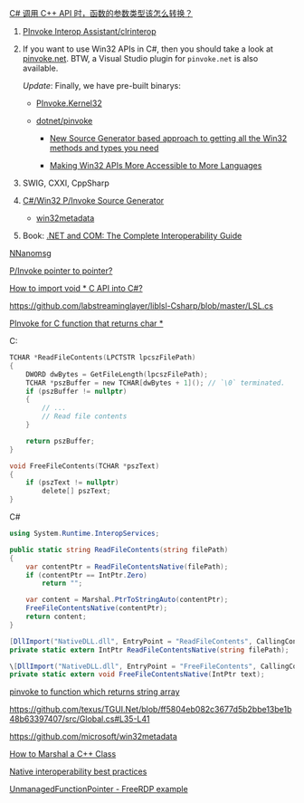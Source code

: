 [C# 调用 C++ API 时，函数的参数类型该怎么转换？](https://www.zhihu.com/question/34670135/answer/100024595)

1.  [PInvoke Interop Assistant/clrinterop](https://archive.codeplex.com/?p=clrinterop)

2. If you want to use Win32 APIs in C#, then you should take a look at [pinvoke.net](http://pinvoke.net/). BTW, a Visual Studio plugin for `pinvoke.net` is also available.

   _Update_: Finally, we have pre-built binarys:

   * [PInvoke.Kernel32](https://www.nuget.org/packages/PInvoke.Kernel32/)

   * [dotnet/pinvoke](https://github.com/dotnet/pinvoke)

     - [New Source Generator based approach to getting all the Win32 methods and types you need](https://github.com/dotnet/pinvoke/issues/565)

     - [Making Win32 APIs More Accessible to More Languages](https://blogs.windows.com/windowsdeveloper/2021/01/21/making-win32-apis-more-accessible-to-more-languages/)

3. SWIG, CXXI, CppSharp

4. [C#/Win32 P/Invoke Source Generator](https://github.com/microsoft/CsWin32)

   - [win32metadata](https://github.com/microsoft/win32metadata)

5. Book: [.NET and COM: The Complete Interoperability Guide](https://www.oreilly.com/library/view/net-and-com/9780672333583/)

[NNanomsg](https://github.com/mhowlett/NNanomsg/blob/master/NNanomsg/Interop.cs)

[P/Invoke pointer to pointer?](https://stackoverflow.com/questions/6033346/p-invoke-pointer-to-pointer)

[How to import void * C API into C#?](https://stackoverflow.com/questions/521774/how-to-import-void-c-api-into-c)

https://github.com/labstreaminglayer/liblsl-Csharp/blob/master/LSL.cs

[PInvoke for C function that returns char \*](https://stackoverflow.com/questions/370079/pinvoke-for-c-function-that-returns-char)

C:
```c
TCHAR *ReadFileContents(LPCTSTR lpcszFilePath)
{
    DWORD dwBytes = GetFileLength(lpcszFilePath);
    TCHAR *pszBuffer = new TCHAR[dwBytes + 1](); // `\0` terminated.
    if (pszBuffer != nullptr)
    {
        // ...
        // Read file contents
    }

    return pszBuffer;
}

void FreeFileContents(TCHAR *pszText)
{
    if (pszText != nullptr)
        delete[] pszText;
}
```

C#
```csharp
using System.Runtime.InteropServices;

public static string ReadFileContents(string filePath)
{
    var contentPtr = ReadFileContentsNative(filePath);
    if (contentPtr == IntPtr.Zero)
        return "";

    var content = Marshal.PtrToStringAuto(contentPtr);
    FreeFileContentsNative(contentPtr);
    return content;
}

[DllImport("NativeDLL.dll", EntryPoint = "ReadFileContents", CallingConvention = CallingConvention.Cdecl, CharSet = CharSet.Unicode)]
private static extern IntPtr ReadFileContentsNative(string filePath);

\[DllImport("NativeDLL.dll", EntryPoint = "FreeFileContents", CallingConvention = CallingConvention.Cdecl, CharSet = CharSet.Unicode)]
private static extern void FreeFileContentsNative(IntPtr text);
```

[pinvoke to function which returns string array](https://stackoverflow.com/questions/22126172/pinvoke-to-function-which-returns-string-array)

https://github.com/texus/TGUI.Net/blob/ff5804eb082c3677d5b2bbe13be1b48b63397407/src/Global.cs#L35-L41

https://github.com/microsoft/win32metadata

[How to Marshal a C++ Class](https://www.codeproject.com/Articles/18032/How-to-Marshal-a-C-Class)

[Native interoperability best practices](https://docs.microsoft.com/en-us/dotnet/standard/native-interop/best-practices)

[UnmanagedFunctionPointer - FreeRDP example](https://github.com/FreeRDP/FreeRDP-Sharp/blob/0334b0dcc785243ba752b1731f123212a733fdc2/FreeRDP/Core/FreeRDP.cs#L25)

